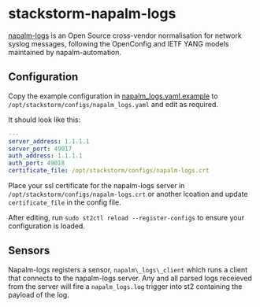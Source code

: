 # stackstorm-napalm-logs

[napalm-logs](https://github.com/napalm-automation/napalm-logs) is an Open Source cross-vendor normalisation for network syslog messages, following the OpenConfig and IETF YANG models
maintained by napalm-automation.

## Configuration

Copy the example configuration in [napalm_logs.yaml.example](./napalm_logs.yaml.example)
to `/opt/stackstorm/configs/napalm_logs.yaml` and edit as required.

It should look like this:

```yaml
---
server_address: 1.1.1.1
server_port: 49017
auth_address: 1.1.1.1
auth_port: 49018
certificate_file: /opt/stackstorm/configs/napalm-logs.crt
```

Place your ssl certificate for the napalm-logs server in `/opt/stackstorm/configs/napalm-logs.crt` or another lcoation and update `certificate_file` in the config file.

After editing, run `sudo st2ctl reload --register-configs` to ensure your configuration
is loaded.

## Sensors
Napalm-logs registers a sensor, `napalm\_logs\_client` which runs a client that connects to the napalm-logs server. Any and all parsed logs receieved from the server will fire a `napalm_logs.log` trigger into st2 containing the payload of the log.
